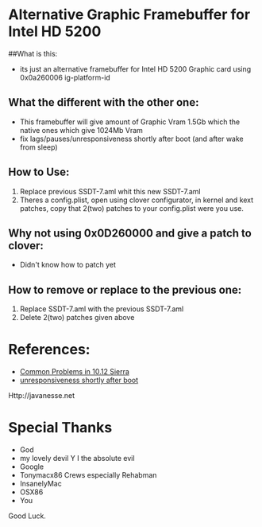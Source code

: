 # Alternative Graphic Framebuffer for Intel HD 5200
##What is this:
- its just an alternative framebuffer for Intel HD 5200 Graphic card using 0x0a260006 ig-platform-id

## What the different with the other one:
- This framebuffer will give amount of Graphic Vram 1.5Gb which the native ones which give 1024Mb Vram
- fix lags/pauses/unresponsiveness shortly after boot (and after wake from sleep)

## How to Use:
1. Replace previous SSDT-7.aml whit this new SSDT-7.aml
2. Theres a config.plist, open using clover configurator, in kernel and kext patches, copy that 2(two) patches to your config.plist were you use.

## Why not using 0x0D260000 and give a patch to clover:
- Didn't know how to patch yet

## How to remove or replace to the previous one:
1. Replace SSDT-7.aml with the previous SSDT-7.aml
2. Delete 2(two) patches given above

# References: 
- [Common Problems in 10.12 Sierra](https://www.tonymacx86.com/threads/readme-common-some-unsolved-problems-in-10-12-sierra.202316/)
- [unresponsiveness shortly after boot](https://www.tonymacx86.com/threads/readme-common-some-unsolved-problems-in-10-12-sierra.202316/page-94#post-1485104)


Http://javanesse.net

# Special Thanks
- God
- my lovely devil Y I the absolute evil
- Google
- Tonymacx86 Crews especially Rehabman
- InsanelyMac
- OSX86
- You

Good Luck.
